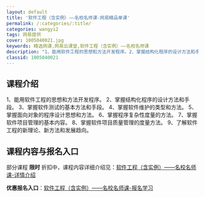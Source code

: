 ```yaml
---
layout: default
title: '软件工程（含实例）——名校名师课-网易精品单课'
permalink: /:categories/:title/
categories: wangyi2
tags: 网易提供
cover: 1005040021.jpg
keywords: 精选网课,网易云课堂,软件工程（含实例）——名校名师课
description: "1、能用软件工程的思想和方法开发程序。2、掌握结构化程序的设计方法和手段。3、掌握软件测试的基本方法和手段。4、掌握软件维护的类型和方法。5、掌握面向对象的程序设计思想和方法。6、掌握程序复"
classid: 1005040021
---
```


## 课程介绍

1、能用软件工程的思想和方法开发程序。
2、掌握结构化程序的设计方法和手段。
3、掌握软件测试的基本方法和手段。
4、掌握软件维护的类型和方法。
5、掌握面向对象的程序设计思想和方法。
6、掌握程序复杂性度量的方法。
7、掌握软件项目管理的基本内容。
8、掌握软件项目质量管理的度量方法。
9、了解软件工程的新理论、新方法和发展趋向。

## 课程内容与报名入口

部分课程 **限时** 折扣中，课程内容详细介绍见：[软件工程（含实例）——名校名师课-详情介绍](https://study.163.com/course/introduction/1005040021.htm?share=1&shareId=1025206652&utm_campaign=share&utm_medium=iphoneShare&utm_source=&utm_u=1025206652)

**优惠报名入口**：[软件工程（含实例）——名校名师课-报名学习](https://study.163.com/course/introduction/1005040021.htm?share=1&shareId=1025206652&utm_campaign=share&utm_medium=iphoneShare&utm_source=&utm_u=1025206652)

